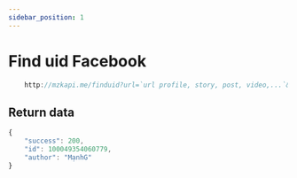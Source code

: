 ```yaml
---
sidebar_position: 1
---
```


# Find uid Facebook

```jsx title="API Endpoint:"
    http://mzkapi.me/finduid?url=`url profile, story, post, video,...`&apikey=`API_Key`
```
## Return data
```jsx title="http://mzkapi.me/finduid?url=http://www.facebook.com/duonggg216&apikey=API_Key"
{
    "success": 200,
    "id": 100049354060779,
    "author": "MạnhG"
}
```